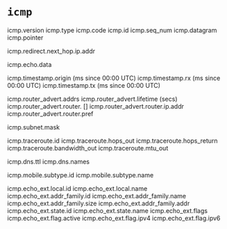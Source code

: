 # `icmp`

icmp.version
icmp.type
icmp.code
icmp.id
icmp.seq_num
icmp.datagram
icmp.pointer

icmp.redirect.next_hop.ip.addr

icmp.echo.data

icmp.timestamp.origin (ms since 00:00 UTC)
icmp.timestamp.rx (ms since 00:00 UTC)
icmp.timestamp.tx (ms since 00:00 UTC)

icmp.router_advert.addrs
icmp.router_advert.lifetime (secs)
icmp.router_advert.router. []
icmp.router_advert.router.ip.addr
icmp.router_advert.router.pref

icmp.subnet.mask

icmp.traceroute.id
icmp.traceroute.hops_out
icmp.traceroute.hops_return
icmp.traceroute.bandwidth_out
icmp.traceroute.mtu_out

icmp.dns.ttl
icmp.dns.names

icmp.mobile.subtype.id
icmp.mobile.subtype.name

icmp.echo_ext.local.id
icmp.echo_ext.local.name
icmp.echo_ext.addr_family.id
icmp.echo_ext.addr_family.name
icmp.echo_ext.addr_family.size
icmp.echo_ext.addr_family.addr
icmp.echo_ext.state.id
icmp.echo_ext.state.name
icmp.echo_ext.flags
icmp.echo_ext.flag.active
icmp.echo_ext.flag.ipv4
icmp.echo_ext.flag.ipv6

